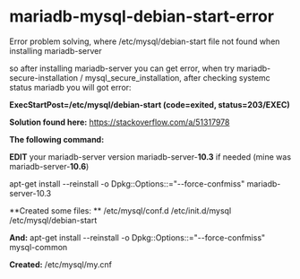 # mariadb-mysql-debian-start-error
Error problem solving, where /etc/mysql/debian-start file not found when installing mariadb-server

so after installing mariadb-server you can get error, when try mariadb-secure-installation / mysql_secure_installation, after checking systemc  status mariadb you will got error:

**ExecStartPost=/etc/mysql/debian-start (code=exited, status=203/EXEC)**

**Solution found here:** https://stackoverflow.com/a/51317978

**The following command:**

**EDIT** your mariadb-server version mariadb-server-**10.3** if needed (mine was mariadb-server-**10.6**)

apt-get install --reinstall -o Dpkg::Options::="--force-confmiss" mariadb-server-10.3

**Created some files:
**
/etc/mysql/conf.d
/etc/init.d/mysql
/etc/mysql/debian-start

**And:**
apt-get install --reinstall -o Dpkg::Options::="--force-confmiss" mysql-common

**Created:**
/etc/mysql/my.cnf
